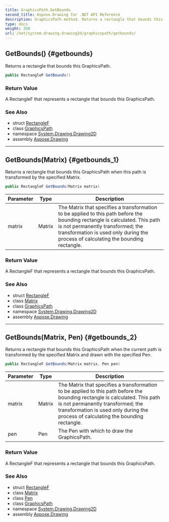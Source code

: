 ```yaml
---
title: GraphicsPath.GetBounds
second_title: Aspose.Drawing for .NET API Reference
description: GraphicsPath method. Returns a rectangle that bounds this GraphicsPath
type: docs
weight: 260
url: /net/system.drawing.drawing2d/graphicspath/getbounds/
---
```

## GetBounds() {#getbounds}

Returns a rectangle that bounds this GraphicsPath.

```csharp
public RectangleF GetBounds()
```

### Return Value

A RectangleF that represents a rectangle that bounds this GraphicsPath.

### See Also

* struct [RectangleF](../../../system.drawing/rectanglef/)
* class [GraphicsPath](../)
* namespace [System.Drawing.Drawing2D](../../graphicspath/)
* assembly [Aspose.Drawing](../../../)

---

## GetBounds(Matrix) {#getbounds_1}

Returns a rectangle that bounds this GraphicsPath when this path is transformed by the specified Matrix.

```csharp
public RectangleF GetBounds(Matrix matrix)
```

| Parameter | Type | Description |
| --- | --- | --- |
| matrix | Matrix | The Matrix that specifies a transformation to be applied to this path before the bounding rectangle is calculated. This path is not permanently transformed; the transformation is used only during the process of calculating the bounding rectangle. |

### Return Value

A RectangleF that represents a rectangle that bounds this GraphicsPath.

### See Also

* struct [RectangleF](../../../system.drawing/rectanglef/)
* class [Matrix](../../matrix/)
* class [GraphicsPath](../)
* namespace [System.Drawing.Drawing2D](../../graphicspath/)
* assembly [Aspose.Drawing](../../../)

---

## GetBounds(Matrix, Pen) {#getbounds_2}

Returns a rectangle that bounds this GraphicsPath when the current path is transformed by the specified Matrix and drawn with the specified Pen.

```csharp
public RectangleF GetBounds(Matrix matrix, Pen pen)
```

| Parameter | Type | Description |
| --- | --- | --- |
| matrix | Matrix | The Matrix that specifies a transformation to be applied to this path before the bounding rectangle is calculated. This path is not permanently transformed; the transformation is used only during the process of calculating the bounding rectangle. |
| pen | Pen | The Pen with which to draw the GraphicsPath. |

### Return Value

A RectangleF that represents a rectangle that bounds this GraphicsPath.

### See Also

* struct [RectangleF](../../../system.drawing/rectanglef/)
* class [Matrix](../../matrix/)
* class [Pen](../../../system.drawing/pen/)
* class [GraphicsPath](../)
* namespace [System.Drawing.Drawing2D](../../graphicspath/)
* assembly [Aspose.Drawing](../../../)


